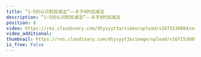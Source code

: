 ```yaml
---
title: “1~5的认识和加减法”——关于0的加减法
description: “1~5的认识和加减法”——关于0的加减法
position: 8
video: https://res.cloudinary.com/dtysyyt3a/video/upload/v1671538084/easymath/1年级上/03单元1~5的认识和加减法/juqzn9aketdhr3ln7hwl.mp4
video_additional: 
thumbnail: https://res.cloudinary.com/dtysyyt3a/image/upload/v1671538086/easymath/1年级上/03单元1~5的认识和加减法/f30un03ztdahm0r4ikcx.png
is_free: False
---
```

